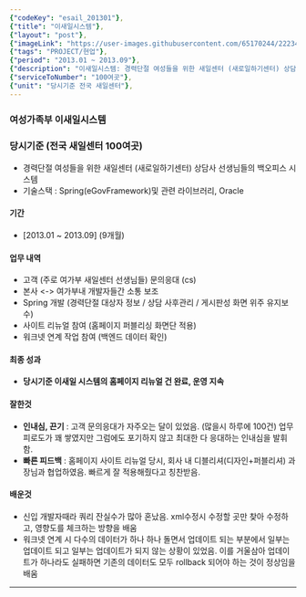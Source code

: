 ```yaml
---
{"codeKey": "esail_201301"},
{"title": "이새일시스템"},
{"layout": "post"},
{"imageLink": "https://user-images.githubusercontent.com/65170244/222340551-f1756965-7398-4092-a84a-c89c4a343da7.png"},
{"tags": "PROJECT/현업"},
{"period": "2013.01 ~ 2013.09"},
{"description": "이새일시스템: 경력단절 여성들을 위한 새일센터 (새로일하기센터) 상담사 선생님들의 백오피스 시스템"},
{"serviceToNumber": "100여곳"},
{"unit": "당시기준 전국 새일센터"},
---
```


### 여성가족부 이새일시스템

### 당시기준 (전국 새일센터 **100여곳**)

- 경력단절 여성들을 위한 새일센터 (새로일하기센터) 상담사 선생님들의 백오피스 시스템
- 기술스택 : Spring(eGovFramework)및 관련 라이브러리, Oracle

#### 기간

- [2013.01 ~ 2013.09] (9개월)

#### 업무 내역

- 고객 (주로 여가부 새일센터 선생님들) 문의응대 (cs)
- 본사 <-> 여가부내 개발자들간 소통 보조
- Spring 개발 (경력단절 대상자 정보 / 상담 사후관리 / 게시판성 화면 위주 유지보수)
- 사이트 리뉴얼 참여 (홈페이지 퍼블리싱 화면단 적용)
- 워크넷 연계 작업 참여 (백엔드 데이터 확인)

#### 최종 성과

- **당시기준 이새일 시스템의 홈페이지 리뉴얼 건 완료, 운영 지속**

#### 잘한것

- **인내심, 끈기** : 고객 문의응대가 자주오는 달이 있었음. (많을시 하루에 100건) 업무 피로도가 꽤 쌓였지만 그럼에도 포기하지 않고 최대한 다 응대하는 인내심을 발휘함.
- **빠른 피드백** : 홈페이지 사이트 리뉴얼 당시, 회사 내 디블리셔(디자인+퍼블리셔) 과장님과 협업하였음. 빠르게 잘 적용해줬다고 칭찬받음.

#### 배운것

- 신입 개발자때라 쿼리 잔실수가 많아 혼났음. xml수정시 수정할 곳만 찾아 수정하고, 영향도를 체크하는 방향을 배움
- 워크넷 연계 시 다수의 데이터가 하나 하나 돌면서 업데이트 되는 부분에서 일부는 업데이트 되고 일부는 업데이트가 되지 않는 상황이 있었음. 이를 거울삼아 업데이트가 하나라도 실패하면 기존의 데이터도 모두 rollback 되어야 하는 것이 정상임을 배움

---
